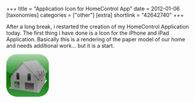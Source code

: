 +++
title = "Application Icon for HomeControl App"
date = 2012-01-06
[taxonomies]
categories = ["other"]
[extra]
shortlink = "42642740"
+++

After a long break, i restarted the creation of my HomeControl Application today. The first thing i have done is a Icon for the iPhone and iPad Application.
Basically this is a rendering of the paper model of our home and needs additional work... but it is a start.

<!-- more -->

![Icon](Icon114.png)

